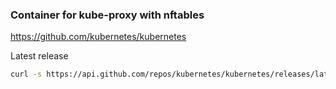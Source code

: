 ### Container for kube-proxy with nftables

https://github.com/kubernetes/kubernetes

Latest release

```bash
curl -s https://api.github.com/repos/kubernetes/kubernetes/releases/latest |grep tag_name | cut -d '"' -f 4
```

